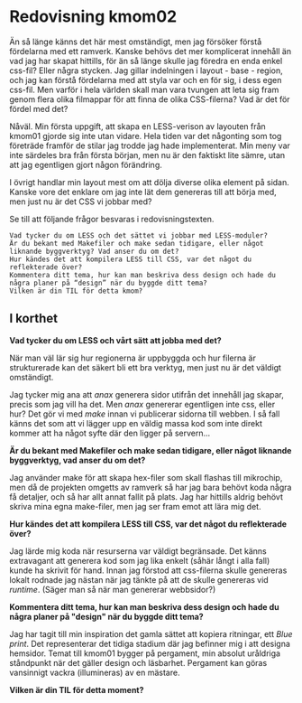 ---
---
Redovisning kmom02
=========================

Än så länge känns det här mest omständigt, men jag försöker förstå fördelarna
med ett ramverk. Kanske behövs det mer komplicerat innehåll än vad jag har
skapat hittills, för än så länge skulle jag föredra en enda enkel css-fil? Eller
några stycken. Jag gillar indelningen i layout - base - region, och jag kan
förstå fördelarna med att styla var och en för sig, i dess egen css-fil. Men
varför i hela världen skall man vara tvungen att leta sig fram genom flera olika
filmappar för att finna de olika CSS-filerna? Vad är det för fördel med det?

Nåväl. Min första uppgift, att skapa en LESS-verison av layouten från kmom01
gjorde sig inte utan vidare. Hela tiden var det någonting som tog företräde
framför de stilar jag trodde jag hade implementerat. Min meny var inte särdeles
bra från första början, men nu är den faktiskt lite sämre, utan att jag
egentligen gjort någon förändring.

I övrigt handlar min layout mest om att dölja diverse olika element på sidan.
Kanske vore det enklare om jag inte lät dem genereras till att börja med, men
just nu är det CSS vi jobbar med?

Se till att följande frågor besvaras i redovisningstexten.

    Vad tycker du om LESS och det sättet vi jobbar med LESS-moduler?
    Är du bekant med Makefiler och make sedan tidigare, eller något liknande byggverktyg? Vad anser du om det?
    Hur kändes det att kompilera LESS till CSS, var det något du reflekterade över?
    Kommentera ditt tema, hur kan man beskriva dess design och hade du några planer på “design” när du byggde ditt tema?
    Vilken är din TIL för detta kmom?

I korthet
---------

__Vad tycker du om LESS och vårt sätt att jobba med det?__

När man väl lär sig hur regionerna är uppbyggda och hur filerna är strukturerade
kan det säkert bli ett bra verktyg, men just nu är det väldigt omständigt.

Jag tycker mig ana att _anax_ generera sidor utifrån det innehåll jag skapar, precis
som jag vill ha det. Men _anax_ genererar egentligen inte css, eller hur? Det
gör vi med _make_ innan vi publicerar sidorna till webben. I så fall känns det
som att vi lägger upp en väldig massa kod som inte direkt kommer att ha något
syfte där den ligger på servern...

__Är du bekant med Makefiler och make sedan tidigare, eller något liknande
byggverktyg, vad anser du om det?__

Jag använder make för att skapa hex-filer som skall flashas till mikrochip, men
då de projekten omgetts av ramverk så har jag bara behövt koda några få
detaljer, och så har allt annat fallit på plats. Jag har hittills aldrig behövt
skriva mina egna make-filer, men jag ser fram emot att lära mig det.

__Hur kändes det att kompilera LESS till CSS, var det något du reflekterade
över?__

Jag lärde mig koda när resurserna var väldigt begränsade. Det känns extravagant
att generera kod som jag lika enkelt (såhär långt i alla fall) kunde ha skrivit
för hand. Innan jag förstod att css-filerna skulle genereras lokalt rodnade jag
nästan när jag tänkte på att de skulle genereras vid _runtime_. (Säger man så när
man genererar webbsidor?)

__Kommentera ditt tema, hur kan man beskriva dess design och hade du några
planer på "design" när du byggde ditt tema?__

Jag har tagit till min inspiration det gamla sättet att kopiera ritningar, ett
_Blue print_. Det representerar det tidiga stadium där jag befinner mig i att
designa hemsidor. Temat till kmom01 bygger på pergament, min absolut uråldriga
ståndpunkt när det gäller design och läsbarhet. Pergament kan göras vansinnigt
vackra (illumineras) av en mästare. 

__Vilken är din TIL för detta moment?__


